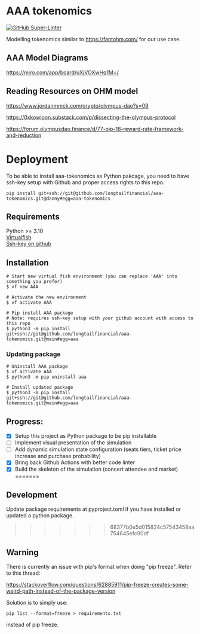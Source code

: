 # AAA tokenomics

[![GitHub Super-Linter](https://github.com/longtailfinancial/aaa-tokenomics/workflows/Lint%20Code%20Base/badge.svg)](https://github.com/marketplace/actions/super-linter)

Modelling tokenomics similar to https://fantohm.com/ for our use case.

## AAA Model Diagrams

https://miro.com/app/board/uXjVOXwHq1M=/

## Reading Resources on OHM model

https://www.jordanmmck.com/crypto/olympus-dao?s=09

https://0xkowloon.substack.com/p/dissecting-the-olympus-protocol

https://forum.olympusdao.finance/d/77-oip-18-reward-rate-framework-and-reduction

# Deployment
To be able to install aaa-tokenomics as Python pakcage, you need to have ssh-key setup with Github and proper access rights to this repo.  

```
pip install git+ssh://git@github.com/longtailfinancial/aaa-tokenomics.git@danny#egg=aaa-tokenomics
```

## Requirements
Python >= 3.10  
[Virtualfish](https://virtualfish.readthedocs.io/en/latest/install.html)  
[Ssh-key on github](https://docs.github.com/en/authentication/connecting-to-github-with-ssh/generating-a-new-ssh-key-and-adding-it-to-the-ssh-agent)

## Installation 
```
# Start new virtual fish environment (you can replace 'AAA' into something you prefer)
$ vf new AAA

# Activate the new environment
$ vf activate AAA

# Pip install AAA package 
# Note: requires ssh-key setup with your github account with access to this repo
$ python3 -m pip install git+ssh://git@github.com/longtailfinancial/aaa-tokenomics.git@main#egg=aaa
```
### Updating package
```
# Uninstall AAA package
$ vf activate AAA
$ python3 -m pip uninstall aaa

# Install updated package
$ python3 -m pip install git+ssh://git@github.com/longtailfinancial/aaa-tokenomics.git@main#egg=aaa
```

## Progress:
- [x] Setup this project as Python package to be pip installable
- [ ] Implement visual presentation of the simulation
- [ ] Add dynamic simulation state configuration (seats tiers, ticket price increase and purchase probability)
- [x] Bring back Github Actions with better code linter
- [x] Build the skeleton of the simulation (concert attendee and market)
=======
## Development
Update package requirements at pyproject.toml if you have installed or updated a
python package.  
>>>>>>> 68377b0e5d015824c57543458aa754645efc90df


## Warning

There is currently an issue with pip's format when doing "pip freeze".
Refer to this thread:

https://stackoverflow.com/questions/62885911/pip-freeze-creates-some-weird-path-instead-of-the-package-version

Solution is to simply use:
```
pip list --format=freeze > requirements.txt
```

instead of pip freeze.
